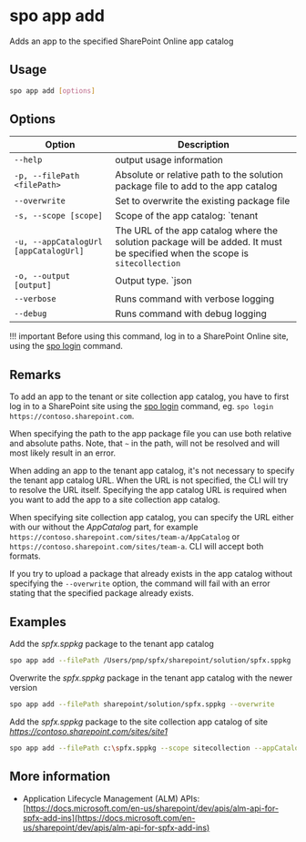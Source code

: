# spo app add

Adds an app to the specified SharePoint Online app catalog

## Usage

```sh
spo app add [options]
```

## Options

Option|Description
------|-----------
`--help`|output usage information
`-p, --filePath <filePath>`|Absolute or relative path to the solution package file to add to the app catalog
`--overwrite`|Set to overwrite the existing package file
`-s, --scope [scope]`|Scope of the app catalog: `tenant|sitecollection`. Default `tenant`
`-u, --appCatalogUrl [appCatalogUrl]`|The URL of the app catalog where the solution package will be added. It must be specified when the scope is `sitecollection`
`-o, --output [output]`|Output type. `json|text`. Default `text`
`--verbose`|Runs command with verbose logging
`--debug`|Runs command with debug logging

!!! important
    Before using this command, log in to a SharePoint Online site, using the [spo login](../login.md) command.

## Remarks

To add an app to the tenant or site collection app catalog, you have to first log in to a SharePoint site using the [spo login](../login.md) command, eg. `spo login https://contoso.sharepoint.com`.

When specifying the path to the app package file you can use both relative and absolute paths. Note, that `~` in the path, will not be resolved and will most likely result in an error.

When adding an app to the tenant app catalog, it's not necessary to specify the tenant app catalog URL. When the URL is not specified, the CLI will try to resolve the URL itself. Specifying the app catalog URL is required when you want to add the app to a site collection app catalog.

When specifying site collection app catalog, you can specify the URL either with our without the _AppCatalog_ part, for example `https://contoso.sharepoint.com/sites/team-a/AppCatalog` or `https://contoso.sharepoint.com/sites/team-a`. CLI will accept both formats.

If you try to upload a package that already exists in the app catalog without specifying the `--overwrite` option, the command will fail with an error stating that the specified package already exists.

## Examples

Add the _spfx.sppkg_ package to the tenant app catalog

```sh
spo app add --filePath /Users/pnp/spfx/sharepoint/solution/spfx.sppkg
```

Overwrite the _spfx.sppkg_ package in the tenant app catalog with the newer version

```sh
spo app add --filePath sharepoint/solution/spfx.sppkg --overwrite
```

Add the _spfx.sppkg_ package to the site collection app catalog of site _https://contoso.sharepoint.com/sites/site1_

```sh
spo app add --filePath c:\spfx.sppkg --scope sitecollection --appCatalogUrl https://contoso.sharepoint.com/sites/site1
```

## More information

- Application Lifecycle Management (ALM) APIs: [https://docs.microsoft.com/en-us/sharepoint/dev/apis/alm-api-for-spfx-add-ins](https://docs.microsoft.com/en-us/sharepoint/dev/apis/alm-api-for-spfx-add-ins)